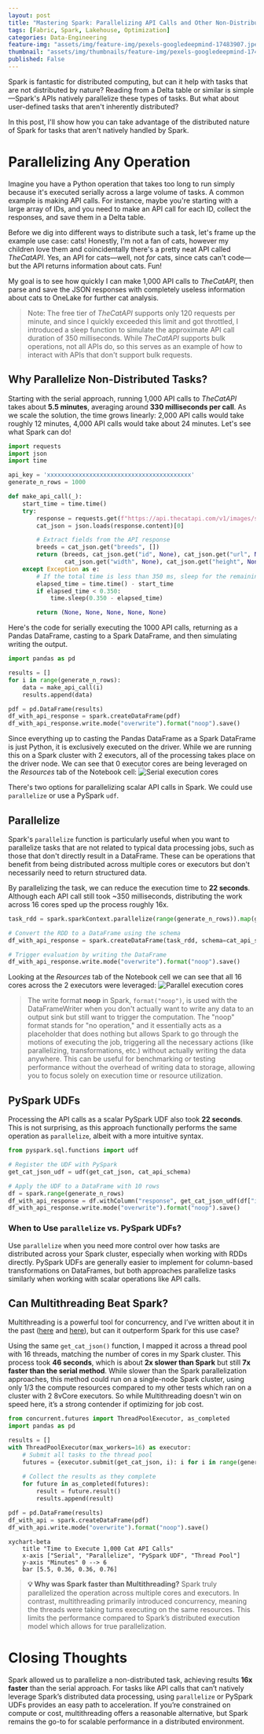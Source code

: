 ```yaml
---
layout: post
title: "Mastering Spark: Parallelizing API Calls and Other Non-Distributed Tasks"
tags: [Fabric, Spark, Lakehouse, Optimization]
categories: Data-Engineering
feature-img: "assets/img/feature-img/pexels-googledeepmind-17483907.jpeg"
thumbnail: "assets/img/thumbnails/feature-img/pexels-googledeepmind-17483907.jpeg"
published: False
---
```


Spark is fantastic for distributed computing, but can it help with tasks that are not distributed by nature? Reading from a Delta table or similar is simple—Spark's APIs natively parallelize these types of tasks. But what about user-defined tasks that aren't inherently distributed?

In this post, I'll show how you can take advantage of the distributed nature of Spark for tasks that aren't natively handled by Spark.

# Parallelizing Any Operation
Imagine you have a Python operation that takes too long to run simply because it's executed serially across a large volume of tasks. A common example is making API calls. For instance, maybe you're starting with a large array of IDs, and you need to make an API call for each ID, collect the responses, and save them in a Delta table.

Before we dig into different ways to distribute such a task, let's frame up the example use case: cats! Honestly, I'm not a fan of cats, however my children love them and coincidentally there's a pretty neat API called _TheCatAPI_. Yes, an API for cats—well, not _for_ cats, since cats can't code—but the API returns information about cats. Fun!

My goal is to see how quickly I can make 1,000 API calls to _TheCatAPI_, then parse and save the JSON responses with completely useless information about cats to OneLake for further cat analysis.

> Note: The free tier of _TheCatAPI_ supports only 120 requests per minute, and since I quickly exceeded this limit and got throttled, I introduced a sleep function to simulate the approximate API call duration of 350 milliseconds. While _TheCatAPI_ supports bulk operations, not all APIs do, so this serves as an example of how to interact with APIs that don't support bulk requests.

## Why Parallelize Non-Distributed Tasks?
Starting with the serial approach, running 1,000 API calls to _TheCatAPI_ takes about **5.5 minutes**, averaging around **330 milliseconds per call**. As we scale the solution, the time grows linearly: 2,000 API calls would take roughly 12 minutes, 4,000 API calls would take about 24 minutes. Let's see what Spark can do!

```python
import requests
import json
import time

api_key = 'xxxxxxxxxxxxxxxxxxxxxxxxxxxxxxxxxxxxxxxxx'
generate_n_rows = 1000

def make_api_call(_):
    start_time = time.time()
    try:
        response = requests.get(f"https://api.thecatapi.com/v1/images/search?limit=1&has_breeds=true&api_key={api_key}")
        cat_json = json.loads(response.content)[0]

        # Extract fields from the API response
        breeds = cat_json.get("breeds", [])
        return (breeds, cat_json.get("id", None), cat_json.get("url", None), 
                cat_json.get("width", None), cat_json.get("height", None))
    except Exception as e:
        # If the total time is less than 350 ms, sleep for the remaining time to mimic the duration of a successful API call
        elapsed_time = time.time() - start_time
        if elapsed_time < 0.350:
            time.sleep(0.350 - elapsed_time)

        return (None, None, None, None, None)
```

Here's the code for serially executing the 1000 API calls, returning as a Pandas DataFrame, casting to a Spark DataFrame, and then simulating writing the output.

```python
import pandas as pd

results = []
for i in range(generate_n_rows):
    data = make_api_call(i)
    results.append(data)

pdf = pd.DataFrame(results)
df_with_api_response = spark.createDataFrame(pdf)
df_with_api_response.write.mode("overwrite").format("noop").save()
```

Since everything up to casting the Pandas DataFrame as a Spark DataFrame is just Python, it is exclusively executed on the driver. While we are running this on a Spark cluster with 2 executors, all of the processing takes place on the driver node. We can see that 0 executor cores are being leveraged on the _Resources_ tab of the Notebook cell:
![Serial execution cores](/assets/img/posts/Parallelizing-Non-Distributed-Tasks/image.png)

There's two options for parallelizing scalar API calls in Spark. We could use `parallelize` or use a PySpark `udf`.

## Parallelize
Spark's `parallelize` function is particularly useful when you want to parallelize tasks that are not related to typical data processing jobs, such as those that don't directly result in a DataFrame. These can be operations that benefit from being distributed across multiple cores or executors but don't necessarily need to return structured data.

By parallelizing the task, we can reduce the execution time to **22 seconds**. Although each API call still took ~350 milliseconds, distributing the work across 16 cores sped up the process roughly 16x.

```python
task_rdd = spark.sparkContext.parallelize(range(generate_n_rows)).map(get_cat_json)

# Convert the RDD to a DataFrame using the schema
df_with_api_response = spark.createDataFrame(task_rdd, schema=cat_api_schema)

# Trigger evaluation by writing the DataFrame
df_with_api_response.write.mode("overwrite").format("noop").save()
```

Looking at the _Resources_ tab of the Notebook cell we can see that all 16 cores across the 2 executors were leveraged:
![Parallel execution cores](/assets/img/posts/Parallelizing-Non-Distributed-Tasks/image-2.png)

>   The write format **noop** in Spark, `format("noop")`, is used with the DataFrameWriter when you don't actually want to write any    data to an output sink but still want to trigger the computation. The "noop" format stands for "no operation," and it essentially acts as a placeholder that does nothing but allows Spark to go through the motions of executing the job, triggering all the necessary actions (like parallelizing, transformations, etc.) without actually writing the data anywhere. This can be useful for benchmarking or testing performance without the overhead of writing data to storage, allowing you to focus solely on execution time or resource utilization.

## PySpark UDFs
Processing the API calls as a scalar PySpark UDF also took **22 seconds**. This is not surprising, as this approach functionally performs the same operation as `parallelize`, albeit with a more intuitive syntax.

```python
from pyspark.sql.functions import udf

# Register the UDF with PySpark
get_cat_json_udf = udf(get_cat_json, cat_api_schema)

# Apply the UDF to a DataFrame with 10 rows
df = spark.range(generate_n_rows)
df_with_api_response = df.withColumn("response", get_cat_json_udf(df["id"]))
df_with_api_response.write.mode("overwrite").format("noop").save()
```

### When to Use `parallelize` vs. PySpark UDFs?
Use `parallelize` when you need more control over how tasks are distributed across your Spark cluster, especially when working with RDDs directly. PySpark UDFs are generally easier to implement for column-based transformations on DataFrames, but both approaches parallelize tasks similarly when working with scalar operations like API calls.

## Can Multithreading Beat Spark?
Multithreading is a powerful tool for concurrency, and I’ve written about it in the past ([here](https://milescole.dev/optimization/2024/02/19/Unlocking-Parallel-Processing-Power.html) and [here](https://milescole.dev/data-engineering/2024/04/26/Fabric-Concurrency-Showdown-RunMultiple-vs-ThreadPool.html)), but can it outperform Spark for this use case?

Using the same `get_cat_json()` function, I mapped it across a thread pool with 16 threads, matching the number of cores in my Spark cluster. This process took **46 seconds**, which is about **2x slower than Spark** but still **7x faster than the serial method**. While slower than the Spark parallelization approaches, this method could run on a single-node Spark cluster, using only 1/3 the compute resources compared to my other tests which ran on a cluster with 2 8vCore executors. So while Multithreading doesn't win on speed here, it’s a strong contender if optimizing for job cost.

```python
from concurrent.futures import ThreadPoolExecutor, as_completed
import pandas as pd

results = []
with ThreadPoolExecutor(max_workers=16) as executor:
    # Submit all tasks to the thread pool
    futures = {executor.submit(get_cat_json, i): i for i in range(generate_n_rows)}
    
    # Collect the results as they complete
    for future in as_completed(futures):
        result = future.result()
        results.append(result)

pdf = pd.DataFrame(results)
df_with_api = spark.createDataFrame(pdf)
df_with_api.write.mode("overwrite").format("noop").save()
```

```mermaid
xychart-beta
    title "Time to Execute 1,000 Cat API Calls"
    x-axis ["Serial", "Parallelize", "PySpark UDF", "Thread Pool"]
    y-axis "Minutes" 0 --> 6
    bar [5.5, 0.36, 0.36, 0.76]
```

> **💡 Why was Spark faster than Multithreading?** Spark truly parallelized the operation across multiple cores and executors. In contrast, multithreading primarily introduced concurrency, meaning the threads were taking turns executing on the same resources. This limits the performance compared to Spark’s distributed execution model which allows for true parallelization.

# Closing Thoughts
Spark allowed us to parallelize a non-distributed task, achieving results **16x faster** than the serial approach. For tasks like API calls that can’t natively leverage Spark’s distributed data processing, using `parallelize` or PySpark UDFs provides an easy path to acceleration. If you’re constrained on compute or cost, multithreading offers a reasonable alternative, but Spark remains the go-to for scalable performance in a distributed environment.
